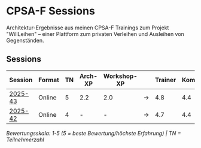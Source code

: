 # CPSA-F Sessions

Architektur-Ergebnisse aus meinen CPSA-F Trainings zum Projekt "WillLeihen" – einer Plattform zum privaten Verleihen und Ausleihen von Gegenständen.

## Sessions

| Session                             | Format | TN | Arch-XP | Workshop-XP |   | Trainer | Kompetenz | Material | Interaktivität | Ø   | Details                                                                                                        |
|-------------------------------------|--------|----|---------|-------------|---|---------|-----------|----------|----------------|-----|----------------------------------------------------------------------------------------------------------------|
| [2025-43](2025-43-online/README.md) | Online | 5  | 2.2     | 2.0         | → | 4.8     | 4.4       | 4.0      | 4.4            | 4.4 | [Experience](2025-43-online/notes/experience-analysis.md) / [Feedback](2025-43-online/README.md#kurs-feedback) |
| [2025-42](2025-42-online/README.md) | Online | 4  | -       | -           | → | 4.7     | 4.4       | 3.3      | 4.5            | 4.2 | [Feedback](2025-42-online/README.md#kurs-feedback)                                                             |

*Bewertungsskala: 1-5 (5 = beste Bewertung/höchste Erfahrung) | TN = Teilnehmerzahl*
